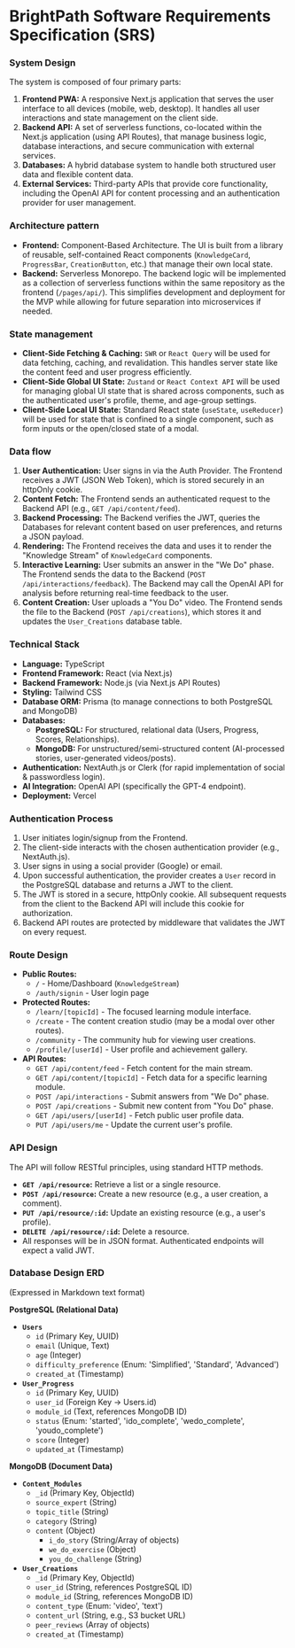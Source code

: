# BrightPath Software Requirements Specification (SRS)

### System Design
The system is composed of four primary parts:
1.  **Frontend PWA:** A responsive Next.js application that serves the user interface to all devices (mobile, web, desktop). It handles all user interactions and state management on the client side.
2.  **Backend API:** A set of serverless functions, co-located within the Next.js application (using API Routes), that manage business logic, database interactions, and secure communication with external services.
3.  **Databases:** A hybrid database system to handle both structured user data and flexible content data.
4.  **External Services:** Third-party APIs that provide core functionality, including the OpenAI API for content processing and an authentication provider for user management.

### Architecture pattern
*   **Frontend:** Component-Based Architecture. The UI is built from a library of reusable, self-contained React components (`KnowledgeCard`, `ProgressBar`, `CreationButton`, etc.) that manage their own local state.
*   **Backend:** Serverless Monorepo. The backend logic will be implemented as a collection of serverless functions within the same repository as the frontend (`/pages/api/`). This simplifies development and deployment for the MVP while allowing for future separation into microservices if needed.

### State management
*   **Client-Side Fetching & Caching:** `SWR` or `React Query` will be used for data fetching, caching, and revalidation. This handles server state like the content feed and user progress efficiently.
*   **Client-Side Global UI State:** `Zustand` or `React Context API` will be used for managing global UI state that is shared across components, such as the authenticated user's profile, theme, and age-group settings.
*   **Client-Side Local UI State:** Standard React state (`useState`, `useReducer`) will be used for state that is confined to a single component, such as form inputs or the open/closed state of a modal.

### Data flow
1.  **User Authentication:** User signs in via the Auth Provider. The Frontend receives a JWT (JSON Web Token), which is stored securely in an httpOnly cookie.
2.  **Content Fetch:** The Frontend sends an authenticated request to the Backend API (e.g., `GET /api/content/feed`).
3.  **Backend Processing:** The Backend verifies the JWT, queries the Databases for relevant content based on user preferences, and returns a JSON payload.
4.  **Rendering:** The Frontend receives the data and uses it to render the "Knowledge Stream" of `KnowledgeCard` components.
5.  **Interactive Learning:** User submits an answer in the "We Do" phase. The Frontend sends the data to the Backend (`POST /api/interactions/feedback`). The Backend may call the OpenAI API for analysis before returning real-time feedback to the user.
6.  **Content Creation:** User uploads a "You Do" video. The Frontend sends the file to the Backend (`POST /api/creations`), which stores it and updates the `User_Creations` database table.

### Technical Stack
*   **Language:** TypeScript
*   **Frontend Framework:** React (via Next.js)
*   **Backend Framework:** Node.js (via Next.js API Routes)
*   **Styling:** Tailwind CSS
*   **Database ORM:** Prisma (to manage connections to both PostgreSQL and MongoDB)
*   **Databases:**
    *   **PostgreSQL:** For structured, relational data (Users, Progress, Scores, Relationships).
    *   **MongoDB:** For unstructured/semi-structured content (AI-processed stories, user-generated videos/posts).
*   **Authentication:** NextAuth.js or Clerk (for rapid implementation of social & passwordless login).
*   **AI Integration:** OpenAI API (specifically the GPT-4 endpoint).
*   **Deployment:** Vercel

### Authentication Process
1.  User initiates login/signup from the Frontend.
2.  The client-side interacts with the chosen authentication provider (e.g., NextAuth.js).
3.  User signs in using a social provider (Google) or email.
4.  Upon successful authentication, the provider creates a `User` record in the PostgreSQL database and returns a JWT to the client.
5.  The JWT is stored in a secure, httpOnly cookie. All subsequent requests from the client to the Backend API will include this cookie for authorization.
6.  Backend API routes are protected by middleware that validates the JWT on every request.

### Route Design
*   **Public Routes:**
    *   `/` - Home/Dashboard (`KnowledgeStream`)
    *   `/auth/signin` - User login page
*   **Protected Routes:**
    *   `/learn/[topicId]` - The focused learning module interface.
    *   `/create` - The content creation studio (may be a modal over other routes).
    *   `/community` - The community hub for viewing user creations.
    *   `/profile/[userId]` - User profile and achievement gallery.
*   **API Routes:**
    *   `GET /api/content/feed` - Fetch content for the main stream.
    *   `GET /api/content/[topicId]` - Fetch data for a specific learning module.
    *   `POST /api/interactions` - Submit answers from "We Do" phase.
    *   `POST /api/creations` - Submit new content from "You Do" phase.
    *   `GET /api/users/[userId]` - Fetch public user profile data.
    *   `PUT /api/users/me` - Update the current user's profile.

### API Design
The API will follow RESTful principles, using standard HTTP methods.
*   **`GET /api/resource`:** Retrieve a list or a single resource.
*   **`POST /api/resource`:** Create a new resource (e.g., a user creation, a comment).
*   **`PUT /api/resource/:id`:** Update an existing resource (e.g., a user's profile).
*   **`DELETE /api/resource/:id`:** Delete a resource.
*   All responses will be in JSON format. Authenticated endpoints will expect a valid JWT.

### Database Design ERD
(Expressed in Markdown text format)

**PostgreSQL (Relational Data)**

*   **`Users`**
    *   `id` (Primary Key, UUID)
    *   `email` (Unique, Text)
    *   `age` (Integer)
    *   `difficulty_preference` (Enum: 'Simplified', 'Standard', 'Advanced')
    *   `created_at` (Timestamp)
*   **`User_Progress`**
    *   `id` (Primary Key, UUID)
    *   `user_id` (Foreign Key -> Users.id)
    *   `module_id` (Text, references MongoDB ID)
    *   `status` (Enum: 'started', 'ido_complete', 'wedo_complete', 'youdo_complete')
    *   `score` (Integer)
    *   `updated_at` (Timestamp)

**MongoDB (Document Data)**

*   **`Content_Modules`**
    *   `_id` (Primary Key, ObjectId)
    *   `source_expert` (String)
    *   `topic_title` (String)
    *   `category` (String)
    *   `content` (Object)
        *   `i_do_story` (String/Array of objects)
        *   `we_do_exercise` (Object)
        *   `you_do_challenge` (String)
*   **`User_Creations`**
    *   `_id` (Primary Key, ObjectId)
    *   `user_id` (String, references PostgreSQL ID)
    *   `module_id` (String, references MongoDB ID)
    *   `content_type` (Enum: 'video', 'text')
    *   `content_url` (String, e.g., S3 bucket URL)
    *   `peer_reviews` (Array of objects)
    *   `created_at` (Timestamp)
